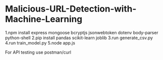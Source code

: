 # Malicious-URL-Detection-with-Machine-Learning

1.npm install express mongoose bcryptjs jsonwebtoken dotenv body-parser python-shell
2.pip install pandas scikit-learn joblib
3.run generate_csv.py
4.run train_model.py
5.node app.js

For API testing use postman/curl
